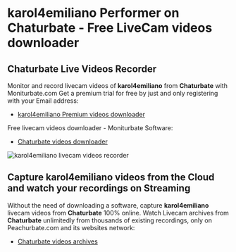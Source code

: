 # karol4emiliano Performer on Chaturbate - Free LiveCam videos downloader

## Chaturbate Live Videos Recorder

Monitor and record livecam videos of **karol4emiliano** from **Chaturbate** with Moniturbate.com
Get a premium trial for free by just and only registering with your Email address:
* [karol4emiliano Premium videos downloader](https://moniturbate.com/request-demo-licence-key.html)

Free livecam videos downloader - Moniturbate Software:
* [Chaturbate videos downloader](https://moniturbate.com/moniturbate-download-software.html)

![karol4emiliano livecam videos recorder](https://peachurnet.com/templates/moniturbate-software.png)


## Capture karol4emiliano videos from the Cloud and watch your recordings on Streaming

Without the need of downloading a software, capture **karol4emiliano** livecam videos from **Chaturbate** 100% online.
Watch Livecam archives from **Chaturbate** unlimitedly from thousands of existing recordings, only on Peachurbate.com and its websites network:
* [Chaturbate videos archives](https://peachurnet.com/)
